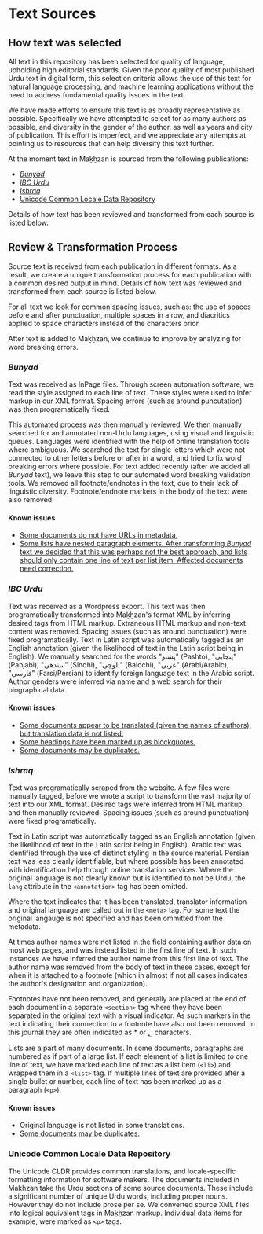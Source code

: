 # Text Sources

## How text was selected

All text in this repository has been selected for quality of language, upholding high editorial standards. Given the poor quality of most published Urdu text in digital form, this selection criteria allows the use of this text for natural language processing, and machine learning applications without the need to address fundamental quality issues in the text.

We have made efforts to ensure this text is as broadly representative as possible. Specifically we have attempted to select for as many authors as possible, and diversity in the gender of the author, as well as years and city of publication. This effort is imperfect, and we appreciate any attempts at pointing us to resources that can help diversify this text further.

At the moment text in Maḵẖzan is sourced from the following publications:
- [_Bunyad_](https://bunyad.lums.edu.pk/website/)
- [_IBC Urdu_](http://ibcurdu.com)
- [_Ishraq_](https://www.javedahmedghamidi.org/#!/ishraq)
- [Unicode Common Locale Data Repository](http://cldr.unicode.org)

Details of how text has been reviewed and transformed from each source is listed below.

## Review & Transformation Process

Source text is received from each publication in different formats. As a result, we create a unique transformation process for each publication with a common desired output in mind. Details of how text was reviewed and transformed from each source is listed below.

For all text we look for common spacing issues, such as: the use of spaces before and after punctuation, multiple spaces in a row, and diacritics applied to space characters instead of the characters prior.

After text is added to Maḵẖzan, we continue to improve by analyzing for word breaking errors.

### _Bunyad_

Text was received as InPage files. Through screen automation software, we read the style assigned to each line of text. These styles were used to infer markup in our XML format. Spacing errors (such as around puncutation) was then programatically fixed.

This automated process was then manually reviewed. We then manually searched for and annotated non-Urdu languages, using visual and linguistic queues. Languages were identified with the help of online translation tools where ambiguous. We searched the text for single letters which were not connected to other letters before or after in a word, and tried to fix word breaking errors where possible. For text added recently (after we added all _Bunyad_ text), we leave this step to our automated word breaking validation tools. We removed all footnote/endnotes in the text, due to their lack of linguistic diversity. Footnote/endnote markers in the body of the text were also removed. 

#### Known issues

- [Some documents do not have URLs in metadata.](https://github.com/zeerakahmed/makhzan/issues/40)
- [Some lists have nested paragraph elements. After transforming _Bunyad_ text we decided that this was perhaps not the best approach, and lists should only contain one line of text per list item. Affected documents need correction.](https://github.com/zeerakahmed/makhzan/issues/36)

### _IBC Urdu_

Text was received as a Wordpress export. This text was then programatically transformed into Maḵẖzan's format XML by inferring desired tags from HTML markup. Extraneous HTML markup and non-text content was removed. Spacing issues (such as around punctuation) were fixed programatically. Text in Latin script was automatically tagged as an English annotation (given the likelihood of text in the Latin script being in English). We manually searched for the words "پشتو" (Pashto), "پنجابی" (Panjabi), "سندھی" (Sindhi), "بلوچی" (Balochi), "عربی" (Arabi/Arabic), "فارسی" (Farsi/Persian) to identify foreign language text in the Arabic script. Author genders were inferred via name and a web search for their biographical data.

#### Known issues

- [Some documents appear to be translated (given the names of authors), but translation data is not listed.](https://github.com/zeerakahmed/makhzan/issues/11)
- [Some headings have been marked up as blockquotes.](https://github.com/zeerakahmed/makhzan/issues/25)
- [Some documents may be duplicates.](https://github.com/zeerakahmed/makhzan/issues/35)

### _Ishraq_

Text was programatically scraped from the website. A few files were manually tagged, before we wrote a script to transform the vast majority of text into our XML format. Desired tags were inferred from HTML markup, and then manually reviewed. Spacing issues (such as around punctuation) were fixed programatically. 

Text in Latin script was automatically tagged as an English annotation (given the likelihood of text in the Latin script being in English). Arabic text was identified through the use of distinct styling in the source material. Persian text was less clearly identifiable, but where possible has been annotated with identification help through online translation services. Where the original language is not clearly known but is identified to not be Urdu, the `lang` attribute in the `<annotation>` tag has been omitted. 

Where the text indicates that it has been translated, translator information and original language are called out in the `<meta>` tag. For some text the original langauge is not specified and has been ommitted from the metadata. 

At times author names were not listed in the field containing author data on most web pages, and was instead listed in the first line of text. In such instances we have inferred the author name from this first line of text. The author name was removed from the body of text in these cases, except for when it is attached to a footnote (which in almost if not all cases indicates the author's designation and organization).

Footnotes have not been removed, and generally are placed at the end of each document in a separate `<section>` tag where they have been separated in the original text with a visual indicator. As such markers in the text indicating their connection to a footnote have also not been removed. In this journal they are often indicated as * or ؂ characters.

Lists are a part of many documents. In some documents, paragraphs are numbered as if part of a large list. If each element of a list is limited to one line of text, we have marked each line of text as a list item (`<li>`) and wrapped them in a `<list>` tag. If multiple lines of text are provided after a single bullet or number, each line of text has been marked up as a paragraph (`<p>`).

#### Known issues

- Original language is not listed in some translations.
- [Some documents may be duplicates.](https://github.com/zeerakahmed/makhzan/issues/35)

### Unicode Common Locale Data Repository

The Unicode CLDR provides common translations, and locale-specific formatting information for software makers. The documents included in Maḵẖzan take the Urdu sections of some source documents. These include a significant number of unique Urdu words, including proper nouns. However they do not include prose per se. We converted source XML files into logical equivalent tags in Maḵẖzan markup. Individual data items for example, were marked as `<p>` tags.